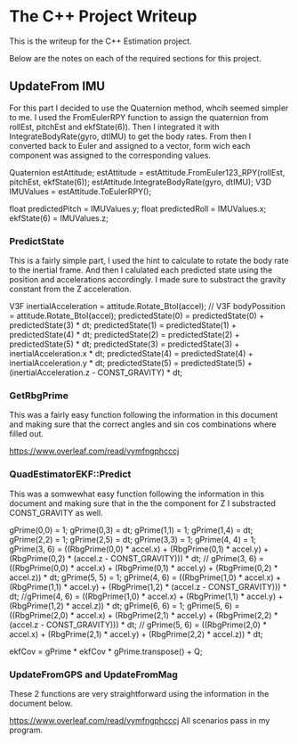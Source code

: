 # The C++ Project Writeup #

This is the writeup for the C++ Estimation project.



Below are the notes on each of the required sections for this project.

## UpdateFrom IMU ##

For this part I decided to use the Quaternion method, whcih seemed simpler to me.
I used the FromEulerRPY function to assign the quaternion from rollEst, pitchEst and ekfState(6)).
Then I integrated it with IntegrateBodyRate(gyro, dtIMU) to get the body rates.
From then I converted back to Euler and assigned to a vector, form wich each component was assigned to the corresponding values.

 Quaternion<float> estAttitude;
  estAttitude = estAttitude.FromEuler123_RPY(rollEst, pitchEst, ekfState(6));
  estAttitude.IntegrateBodyRate(gyro, dtIMU);
  V3D IMUValues = estAttitude.ToEulerRPY();
  
  float predictedPitch = IMUValues.y;
  float predictedRoll = IMUValues.x;
  ekfState(6) = IMUValues.z;

### PredictState ###

This is a fairly simple part, I used the hint to calculate to rotate the body rate to the inertial frame. And then I calulated each predicted state using the position and accelerations accordingly. I made sure to substract the gravity constant from the Z acceleration.

V3F inertialAcceleration = attitude.Rotate_BtoI(accel);
 //  V3F bodyPossition = attitude.Rotate_BtoI(accel);
   predictedState(0) = predictedState(0) + predictedState(3) * dt;
   predictedState(1) = predictedState(1) + predictedState(4) * dt;
   predictedState(2) = predictedState(2) + predictedState(5) * dt;
   predictedState(3) = predictedState(3) + inertialAcceleration.x * dt;
   predictedState(4) = predictedState(4) + inertialAcceleration.y * dt;
   predictedState(5) = predictedState(5) + (inertialAcceleration.z - CONST_GRAVITY) * dt;


### GetRbgPrime ###

This was a fairly easy function following the information in this document and making sure that the correct angles and sin cos combinations where filled out.

https://www.overleaf.com/read/vymfngphcccj

### QuadEstimatorEKF::Predict ###

This was a somwewhat easy function following the information in this document and making sure that in the the component for Z I substracted CONST_GRAVITY as well.

gPrime(0,0) = 1;
  gPrime(0,3) = dt;
  gPrime(1,1) = 1;
  gPrime(1,4) = dt;
  gPrime(2,2) = 1;
  gPrime(2,5) = dt;
  gPrime(3,3) = 1;
  gPrime(4, 4) = 1;
  gPrime(3, 6) = ((RbgPrime(0,0) * accel.x) + (RbgPrime(0,1) * accel.y) + (RbgPrime(0,2) * (accel.z - CONST_GRAVITY))) * dt;
//  gPrime(3, 6) = ((RbgPrime(0,0) * accel.x) + (RbgPrime(0,1) * accel.y) + (RbgPrime(0,2) * accel.z)) * dt;
  gPrime(5, 5) = 1;
  gPrime(4, 6) = ((RbgPrime(1,0) * accel.x) + (RbgPrime(1,1) * accel.y) + (RbgPrime(1,2) * (accel.z - CONST_GRAVITY))) * dt;
  //gPrime(4, 6) = ((RbgPrime(1,0) * accel.x) + (RbgPrime(1,1) * accel.y) + (RbgPrime(1,2) * accel.z)) * dt;
  gPrime(6, 6) = 1;
  gPrime(5, 6) = ((RbgPrime(2,0) * accel.x) + (RbgPrime(2,1) * accel.y) + (RbgPrime(2,2) * (accel.z - CONST_GRAVITY))) * dt;
//  gPrime(5, 6) = ((RbgPrime(2,0) * accel.x) + (RbgPrime(2,1) * accel.y) + (RbgPrime(2,2) * accel.z)) * dt;

  ekfCov = gPrime * ekfCov * gPrime.transpose() + Q;

 ### UpdateFromGPS and UpdateFromMag ### 

These 2 functions are very straightforward using the information in the document below.

https://www.overleaf.com/read/vymfngphcccj
All scenarios pass in my program.